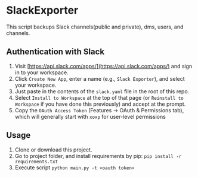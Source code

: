 # SlackExporter
This script backups Slack channels(public and private), dms, users, and channels.


## Authentication with Slack
1. Visit [https://api.slack.com/apps/](https://api.slack.com/apps/) and sign in to your workspace.
2. Click `Create New App`, enter a name (e.g., `Slack Exporter`), and select your workspace.
3. Just paste in the contents of the `slack.yaml` file in the root of this repo.
4. Select `Install to Workspace` at the top of that page (or `Reinstall to Workspace` if you have done this previously) and accept at the prompt.
5. Copy the `OAuth Access Token` (Features -> OAuth & Permissions tab), which will generally start with `xoxp` for user-level permissions

## Usage
1. Clone or download this project.
2. Go to project folder, and install requirements by pip: `pip install -r requirements.txt`
3. Execute script `python main.py -t <oauth token>`
